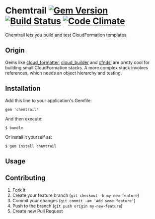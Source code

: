 Chemtrail [![Gem Version](https://badge.fury.io/rb/chemtrail.png)](http://badge.fury.io/rb/chemtrail) [![Build Status](https://travis-ci.org/minifast/chemtrail.png)](https://travis-ci.org/minifast/chemtrail) [![Code Climate](https://codeclimate.com/github/minifast/chemtrail.png)](https://codeclimate.com/github/minifast/chemtrail)
==========

Chemtrail lets you build and test CloudFormation templates.


Origin
------

Gems like [cloud_formatter](https://github.com/songkick/cloud_formatter),
[cloud_builder](https://github.com/Optaros/cloud_builder) and
[cfndsl](https://github.com/howech/cfndsl) are pretty cool for building small
CloudFormation stacks.  A more complex stack involves references, which needs
an object hierarchy and testing.


Installation
------------

Add this line to your application's Gemfile:

    gem 'chemtrail'

And then execute:

    $ bundle

Or install it yourself as:

    $ gem install chemtrail


Usage
-----


Contributing
------------

1. Fork it
2. Create your feature branch (`git checkout -b my-new-feature`)
3. Commit your changes (`git commit -am 'Add some feature'`)
4. Push to the branch (`git push origin my-new-feature`)
5. Create new Pull Request
